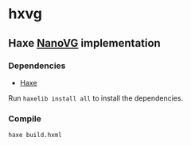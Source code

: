 # hxvg
## Haxe [NanoVG](https://github.com/memononen/nanovg) implementation

### Dependencies

 * [Haxe](https://haxe.org/)

Run `haxelib install all` to install the dependencies.

### Compile

```
haxe build.hxml
```

